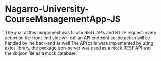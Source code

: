 # Nagarro-University-CourseManagementApp-JS

The goal of this assignment was to use REST APIs and HTTP request: every action on the front-end side will call an API endpoint so the action will be handled by the back-end as well
The API calls were implemented by using axios library, the package json-server was used as a mock REST API and the db.json file as a mock database.






